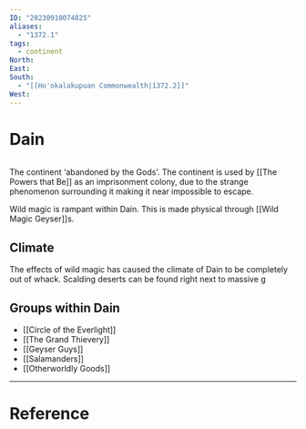 ```yaml
---
ID: "20230910074825"
aliases:
  - "1372.1"
tags:
  - continent
North: 
East: 
South:
  - "[[Ho'okalakupuan Commonwealth|1372.2]]"
West:
---
```

# Dain

```toc
```

The continent ‘abandoned by the Gods’. The continent is used by [[The Powers that Be]] as an imprisonment colony, due to the strange phenomenon surrounding it making it near impossible to escape.

Wild magic is rampant within Dain. This is made physical through [[Wild Magic Geyser]]s.

## Climate

The effects of wild magic has caused the climate of Dain to be completely out of whack. Scalding deserts can be found right next to massive g

## Groups within Dain

- [[Circle of the Everlight]]
- [[The Grand Thievery]]
- [[Geyser Guys]]
- [[Salamanders]]
- [[Otherworldly Goods]]

---

# Reference
